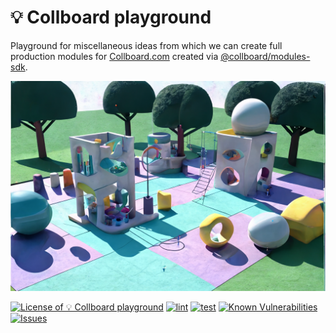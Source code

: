 # 💡 Collboard playground

Playground for miscellaneous ideas from which we can create full production modules for [Collboard.com](https://collboard.com/) created via [@collboard/modules-sdk](https://www.npmjs.com/package/@collboard/modules-sdk).



<!--Wallpaper-->
<!--⚠️WARNING: This section was generated by https://github.com/hejny/batch-project-editor/blob/main/src//workflows/315-ai-generated-wallpaper/4-aiGeneratedWallpaperUseInReadme.ts so every manual change will be overwritten.-->
[![Wallpaper of 💡 Collboard playground](assets/ai/wallpaper/gallery/66f5bc23-e352-437e-bca6-e2abe54059fc-0_0.png)](https://www.midjourney.com/app/jobs/66f5bc23-e352-437e-bca6-e2abe54059fc)
<!--/Wallpaper-->

<!--Badges-->
<!--⚠️WARNING: This section was generated by https://github.com/hejny/batch-project-editor/blob/main/src/workflows/800-badges/badges.ts so every manual change will be overwritten.-->


[![License of 💡 Collboard playground](https://img.shields.io/github/license/collboard/playground.svg?style=flat)](https://github.com/collboard/playground/blob/main/LICENSE)
[![lint](https://github.com/collboard/playground/actions/workflows/lint.yml/badge.svg)](https://github.com/collboard/playground/actions/workflows/lint.yml)
[![test](https://github.com/collboard/playground/actions/workflows/test.yml/badge.svg)](https://github.com/collboard/playground/actions/workflows/test.yml)
[![Known Vulnerabilities](https://snyk.io/test/github/collboard/playground/badge.svg)](https://snyk.io/test/github/collboard/playground)
[![Issues](https://img.shields.io/github/issues/collboard/playground.svg?style=flat)](https://github.com/collboard/playground/issues)

<!--/Badges-->








